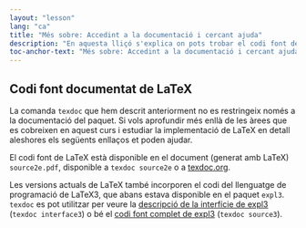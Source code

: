 ```yaml
---
layout: "lesson"
lang: "ca"
title: "Més sobre: Accedint a la documentació i cercant ajuda"
description: "En aquesta lliçó s'explica on pots trobar el codi font de LaTeX."
toc-anchor-text: "Més sobre: Accedint a la documentació i cercant ajuda"
---
```



## Codi font documentat de LaTeX

La comanda `texdoc` que hem descrit anteriorment no es restringeix només a la documentació del paquet. Si vols aprofundir més enllà de les àrees que es cobreixen en aquest curs i estudiar la implementació de LaTeX en detall aleshores els següents enllaços et poden ajudar.

El codi font de LaTeX està disponible en el document (generat amb LaTeX) `source2e.pdf`, disponible a `texdoc source2e` o a [texdoc.org](https://texdoc.org/pkg/source2e).

Les versions actuals de LaTeX també incorporen el codi del llenguatge de programació de LaTeX3, que abans estava disponible en el paquet `expl3`. `texdoc` es pot utilitzar per veure la [descripció de la interfície de expl3](https://texdoc.org/pkg/interface3) (`texdoc interface3`)
o bé el [codi font complet de expl3](https://texdoc.org/pkg/source3) (`texdoc source3`).
